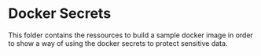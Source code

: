 # Docker Secrets
This folder contains the ressources to build a sample docker image in order to show a way of using the docker secrets to protect sensitive data.
